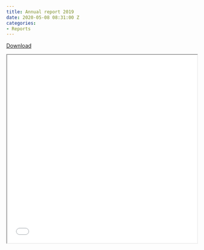 ```yaml
---
title: Annual report 2019
date: 2020-05-08 08:31:00 Z
categories:
- Reports
---
```


<a class="btn" href="/uploads/Annual-Report-2019-LoCOS.pdf">Download</a><br>
<iframe src="/uploads/Annual-Report-2019-LoCOS.pdf" width="100%" height="500px">
</iframe>